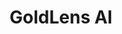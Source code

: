 ---
title: GoldLens AI
emoji: 🦾
colorFrom: yellow
colorTo: gray
sdk: docker
app_file: src/api/app.py
pinned: false
---